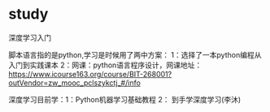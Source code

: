 # study
深度学习入门

脚本语言指的是python,学习是时候用了两中方案：
                                1：选择了一本python编程从入门到实践课本
                                2：网课：python语言程序设计，网课地址：https://www.icourse163.org/course/BIT-268001?outVendor=zw_mooc_pclszykctj_#/info
 
 深度学习目前学：1：Python机器学习基础教程
               2： 到手学深度学习(李沐)
               
               
               
